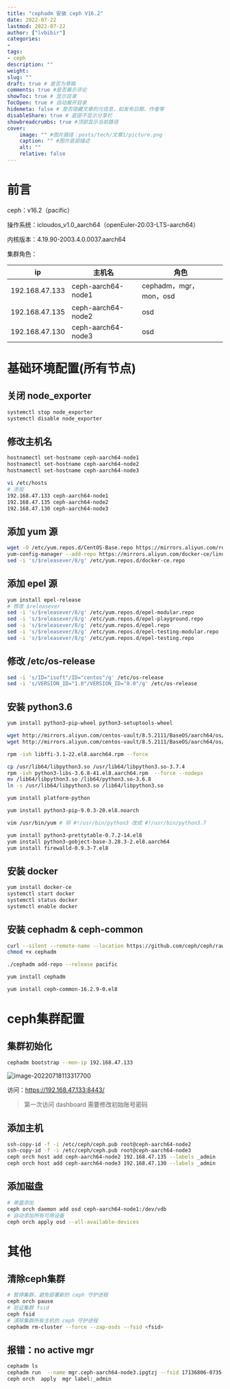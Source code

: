 ```yaml
---
title: "cephadm 安装 ceph V16.2" 
date: 2022-07-22
lastmod: 2022-07-22
author: ["lvbibir"] 
categories: 
- 
tags: 
- ceph
description: "" 
weight: 
slug: ""
draft: true # 是否为草稿
comments: true #是否展示评论
showToc: true # 显示目录
TocOpen: true # 自动展开目录
hidemeta: false # 是否隐藏文章的元信息，如发布日期、作者等
disableShare: true # 底部不显示分享栏
showbreadcrumbs: true #顶部显示当前路径
cover:
    image: "" #图片路径：posts/tech/文章1/picture.png
    caption: "" #图片底部描述
    alt: ""
    relative: false
---
```


# 前言

ceph：v16.2（pacific）

操作系统：icloudos_v1.0_aarch64（openEuler-20.03-LTS-aarch64）

内核版本：4.19.90-2003.4.0.0037.aarch64

集群角色：


| ip             | 主机名             | 角色                   |
| -------------- | ------------------ | ---------------------- |
| 192.168.47.133 | ceph-aarch64-node1 | cephadm，mgr，mon，osd |
| 192.168.47.135 | ceph-aarch64-node2 | osd                    |
| 192.168.47.130 | ceph-aarch64-node3 | osd                    |

# 基础环境配置(所有节点)

## 关闭 node_exporter

```bash
systemctl stop node_exporter
systemctl disable node_exporter
```

## 修改主机名

```bash
hostnamectl set-hostname ceph-aarch64-node1
hostnamectl set-hostname ceph-aarch64-node2
hostnamectl set-hostname ceph-aarch64-node3

vi /etc/hosts
# 添加
192.168.47.133 ceph-aarch64-node1
192.168.47.135 ceph-aarch64-node2
192.168.47.130 ceph-aarch64-node3
```

## 添加 yum 源

```bash
wget -O /etc/yum.repos.d/CentOS-Base.repo https://mirrors.aliyun.com/repo/Centos-vault-8.5.2111.repo
yum-config-manager --add-repo https://mirrors.aliyun.com/docker-ce/linux/centos/docker-ce.repo
sed -i 's/$releasever/8/g' /etc/yum.repos.d/docker-ce.repo
```
## 添加 epel 源

```bash
yum install epel-release
# 修改 $releasever
sed -i 's/$releasever/8/g' /etc/yum.repos.d/epel-modular.repo
sed -i 's/$releasever/8/g' /etc/yum.repos.d/epel-playground.repo
sed -i 's/$releasever/8/g' /etc/yum.repos.d/epel.repo
sed -i 's/$releasever/8/g' /etc/yum.repos.d/epel-testing-modular.repo
sed -i 's/$releasever/8/g' /etc/yum.repos.d/epel-testing.repo
```

## 修改 /etc/os-release

```bash
sed -i 's/ID="isoft"/ID="centos"/g' /etc/os-release
sed -i 's/VERSION_ID="1.0"/VERSION_ID="8.0"/g' /etc/os-release
```

## 安装 python3.6

```bash
yum install python3-pip-wheel python3-setuptools-wheel

wget http://mirrors.aliyun.com/centos-vault/8.5.2111/BaseOS/aarch64/os/Packages/python3-libs-3.6.8-41.el8.aarch64.rpm
wget http://mirrors.aliyun.com/centos-vault/8.5.2111/BaseOS/aarch64/os/Packages/libffi-3.1-22.el8.aarch64.rpm

rpm -ivh libffi-3.1-22.el8.aarch64.rpm --force

cp /usr/lib64/libpython3.so /usr/lib64/libpython3.so-3.7.4
rpm -ivh python3-libs-3.6.8-41.el8.aarch64.rpm  --force --nodeps
mv /lib64/libpython3.so /lib64/python3.so-3.6.8
ln -s /usr/lib64/libpython3.so /lib64/libpython3.so

yum install platform-python

yum install python3-pip-9.0.3-20.el8.noarch

vim /usr/bin/yum # 将 #!/usr/bin/python3 改成 #!/usr/bin/python3.7

yum install python3-prettytable-0.7.2-14.el8
yum install python3-gobject-base-3.28.3-2.el8.aarch64
yum install firewalld-0.9.3-7.el8
```

## 安装 docker

```bash
yum install docker-ce
systemctl start docker
systemctl status docker
systemctl enable docker
```

## 安装 cephadm & ceph-common


```bash
curl --silent --remote-name --location https://github.com/ceph/ceph/raw/pacific/src/cephadm/cephadm
chmod +x cephadm

./cephadm add-repo --release pacific

yum install cephadm

yum install ceph-common-16.2.9-0.el8
```

# ceph集群配置

## 集群初始化

```bash
cephadm bootstrap --mon-ip 192.168.47.133
```

![image-20220718113317700](https://image.lvbibir.cn/blog/image-20220718113317700.png)

访问：https://192.168.47.133:8443/

>  第一次访问 dashboard 需要修改初始账号密码

## 添加主机

```bash
ssh-copy-id -f -i /etc/ceph/ceph.pub root@ceph-aarch64-node2
ssh-copy-id -f -i /etc/ceph/ceph.pub root@ceph-aarch64-node3
ceph orch host add ceph-aarch64-node2 192.168.47.135 --labels _admin
ceph orch host add ceph-aarch64-node3 192.168.47.130 --labels _admin

```

## 添加磁盘

```bash
# 单盘添加
ceph orch daemon add osd ceph-aarch64-node1:/dev/vdb
# 自动添加所有可用设备
ceph orch apply osd --all-available-devices
```

# 其他

## 清除ceph集群

```bash
# 暂停集群，避免部署新的 ceph 守护进程
ceph orch pause
# 验证集群 fsid
ceph fsid
# 清除集群所有主机的 ceph 守护进程
cephadm rm-cluster --force --zap-osds --fsid <fsid>
```

## 报错：no active mgr

```bash
cephadm ls 
cephadm run  --name mgr.ceph-aarch64-node3.ipgtzj --fsid 17136806-0735-11ed-9c4f-52546f3387f3
ceph orch  apply  mgr label:_admin
```

